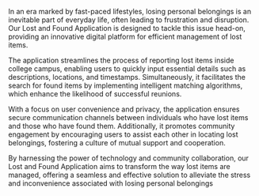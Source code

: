 In an era marked by fast-paced lifestyles, losing personal belongings is an inevitable part of 
everyday life, often leading to frustration and disruption. Our Lost and Found Application 
is designed to tackle this issue head-on, providing an innovative digital platform for efficient 
management of lost items.

The application streamlines the process of reporting lost items inside college campus, 
enabling users to quickly input essential details such as descriptions, locations, and 
timestamps. Simultaneously, it facilitates the search for found items by implementing 
intelligent matching algorithms, which enhance the likelihood of successful reunions.

With a focus on user convenience and privacy, the application ensures secure 
communication channels between individuals who have lost items and those who have found 
them. Additionally, it promotes community engagement by encouraging users to assist each 
other in locating lost belongings, fostering a culture of mutual support and cooperation.

By harnessing the power of technology and community collaboration, our Lost and Found 
Application aims to transform the way lost items are managed, offering a seamless and 
effective solution to alleviate the stress and inconvenience associated with losing personal 
belongings
